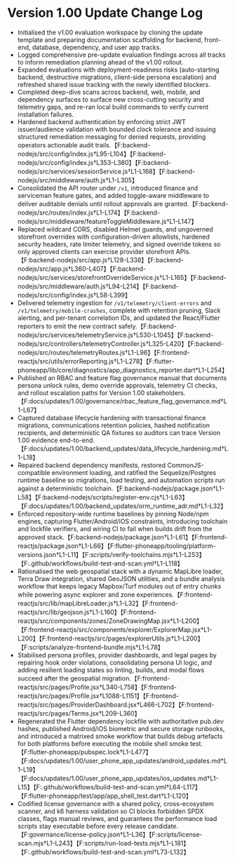 # Version 1.00 Update Change Log

- Initialised the v1.00 evaluation workspace by cloning the update template and preparing documentation scaffolding for backend, front-end, database, dependency, and user app tracks.
- Logged comprehensive pre-update evaluation findings across all tracks to inform remediation planning ahead of the v1.00 rollout.
- Expanded evaluations with deployment-readiness risks (auto-starting backend, destructive migrations, client-side persona escalation) and refreshed shared issue tracking with the newly identified blockers.
- Completed deep-dive scans across backend, web, mobile, and dependency surfaces to surface new cross-cutting security and telemetry gaps, and re-ran local build commands to verify current installation failures.
- Hardened backend authentication by enforcing strict JWT issuer/audience validation with bounded clock tolerance and issuing structured remediation messaging for denied requests, providing operators actionable audit trails.【F:backend-nodejs/src/config/index.js†L95-L104】【F:backend-nodejs/src/config/index.js†L353-L380】【F:backend-nodejs/src/services/sessionService.js†L1-L168】【F:backend-nodejs/src/middleware/auth.js†L1-L305】
- Consolidated the API router under `/v1`, introduced finance and serviceman feature gates, and added toggle-aware middleware to deliver auditable denials until rollout approvals are granted.【F:backend-nodejs/src/routes/index.js†L1-L174】【F:backend-nodejs/src/middleware/featureToggleMiddleware.js†L1-L147】
- Replaced wildcard CORS, disabled Helmet guards, and ungoverned storefront overrides with configuration-driven allowlists, hardened security headers, rate limiter telemetry, and signed override tokens so only approved clients can exercise provider storefront APIs.【F:backend-nodejs/src/app.js†L128-L338】【F:backend-nodejs/src/app.js†L360-L407】【F:backend-nodejs/src/services/storefrontOverrideService.js†L1-L165】【F:backend-nodejs/src/middleware/auth.js†L94-L214】【F:backend-nodejs/src/config/index.js†L58-L399】
- Delivered telemetry ingestion for `/v1/telemetry/client-errors` and `/v1/telemetry/mobile-crashes`, complete with retention pruning, Slack alerting, and per-tenant correlation IDs, and updated the React/Flutter reporters to emit the new contract safely.【F:backend-nodejs/src/services/telemetryService.js†L530-L1045】【F:backend-nodejs/src/controllers/telemetryController.js†L325-L420】【F:backend-nodejs/src/routes/telemetryRoutes.js†L1-L96】【F:frontend-reactjs/src/utils/errorReporting.js†L1-L278】【F:flutter-phoneapp/lib/core/diagnostics/app_diagnostics_reporter.dart†L1-L254】
- Published an RBAC and feature flag governance manual that documents persona unlock rules, demo override approvals, telemetry CI checks, and rollout escalation paths for Version 1.00 stakeholders.【F:docs/updates/1.00/governance/rbac_feature_flag_governance.md†L1-L67】
- Captured database lifecycle hardening with transactional finance migrations, communications retention policies, hashed notification recipients, and deterministic QA fixtures so auditors can trace Version 1.00 evidence end-to-end.【F:docs/updates/1.00/backend_updates/data_lifecycle_hardening.md†L1-L18】
- Repaired backend dependency manifests, restored CommonJS-compatible environment loading, and ratified the Sequelize/Postgres runtime baseline so migrations, load testing, and automation scripts run against a deterministic toolchain.【F:backend-nodejs/package.json†L1-L58】【F:backend-nodejs/scripts/register-env.cjs†L1-L63】【F:docs/updates/1.00/backend_updates/orm_runtime_adr.md†L1-L32】
- Enforced repository-wide runtime baselines by pinning Node/npm engines, capturing Flutter/Android/iOS constraints, introducing toolchain and lockfile verifiers, and wiring CI to fail when builds drift from the approved stack.【F:backend-nodejs/package.json†L1-L61】【F:frontend-reactjs/package.json†L1-L66】【F:flutter-phoneapp/tooling/platform-versions.json†L1-L11】【F:scripts/verify-toolchains.mjs†L1-L253】【F:.github/workflows/build-test-and-scan.yml†L1-L118】
- Rationalised the web geospatial stack with a dynamic MapLibre loader, Terra Draw integration, shared GeoJSON utilities, and a bundle analysis workflow that keeps legacy Mapbox/Turf modules out of entry chunks while powering async explorer and zone experiences.【F:frontend-reactjs/src/lib/mapLibreLoader.js†L1-L32】【F:frontend-reactjs/src/lib/geojson.js†L1-L160】【F:frontend-reactjs/src/components/zones/ZoneDrawingMap.jsx†L1-L200】【F:frontend-reactjs/src/components/explorer/ExplorerMap.jsx†L1-L200】【F:frontend-reactjs/src/pages/explorerUtils.js†L1-L200】【F:scripts/analyze-frontend-bundle.mjs†L1-L78】
- Stabilised persona profiles, provider dashboards, and legal pages by repairing hook order violations, consolidating persona UI logic, and adding resilient loading states so linting, builds, and modal flows succeed after the geospatial migration.【F:frontend-reactjs/src/pages/Profile.jsx†L340-L758】【F:frontend-reactjs/src/pages/Profile.jsx†L1088-L1151】【F:frontend-reactjs/src/pages/ProviderDashboard.jsx†L466-L702】【F:frontend-reactjs/src/pages/Terms.jsx†L209-L360】
- Regenerated the Flutter dependency lockfile with authoritative pub.dev hashes, published Android/iOS biometric and secure storage runbooks, and introduced a matrixed smoke workflow that builds debug artefacts for both platforms before executing the mobile shell smoke test.【F:flutter-phoneapp/pubspec.lock†L1-L477】【F:docs/updates/1.00/user_phone_app_updates/android_updates.md†L1-L19】【F:docs/updates/1.00/user_phone_app_updates/ios_updates.md†L1-L15】【F:.github/workflows/build-test-and-scan.yml†L64-L117】【F:flutter-phoneapp/test/app/app_shell_test.dart†L1-L120】
- Codified license governance with a shared policy, cross-ecosystem scanner, and k6 harness validation so CI blocks forbidden SPDX classes, flags manual reviews, and guarantees the performance load scripts stay executable before every release candidate.【F:governance/license-policy.json†L1-L36】【F:scripts/license-scan.mjs†L1-L243】【F:scripts/run-load-tests.mjs†L1-L181】【F:.github/workflows/build-test-and-scan.yml†L73-L132】

